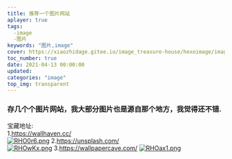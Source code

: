 ```yaml
---
title: 推荐一个图片网站
aplayer: true
tags:
  -image
  -图片
keywords: "图片,image"  
cover: https://xiaozhidage.gitee.io/image_treasure-house/hexoimage/image/640.png
toc_number: true
date: 2021-04-13 00:00:00
updated:
categories: "image"
top_img: transparent
---
```



### 存几个个图片网站，我大部分图片也是源自那个地方，我觉得还不错.

   宝藏地址:  
   1.<https://wallhaven.cc/>   
   [![RHO0r6.png](https://z3.ax1x.com/2021/07/07/RHO0r6.png)](https://imgtu.com/i/RHO0r6) 
   2.<https://unsplash.com/>   
   [![RHOwKx.png](https://z3.ax1x.com/2021/07/07/RHOwKx.png)](https://imgtu.com/i/RHOwKx)
   3.<https://wallpapercave.com/>
   [![RHOax1.png](https://z3.ax1x.com/2021/07/07/RHOax1.png)](https://imgtu.com/i/RHOax1)
  
   
   
